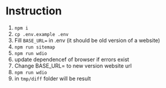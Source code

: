 # Instruction
1. `npm i`
2. `cp .env.example .env`
3. Fill `BASE_URL=` in .env (it should be old version of a website)
4. `npm run sitemap`
5. `npm run wdio`
6. update dependencef of browser if errors exist
7. Change BASE_URL= to new version website url
8. `npm run wdio`
9. in `tmp/diff` folder will be result
